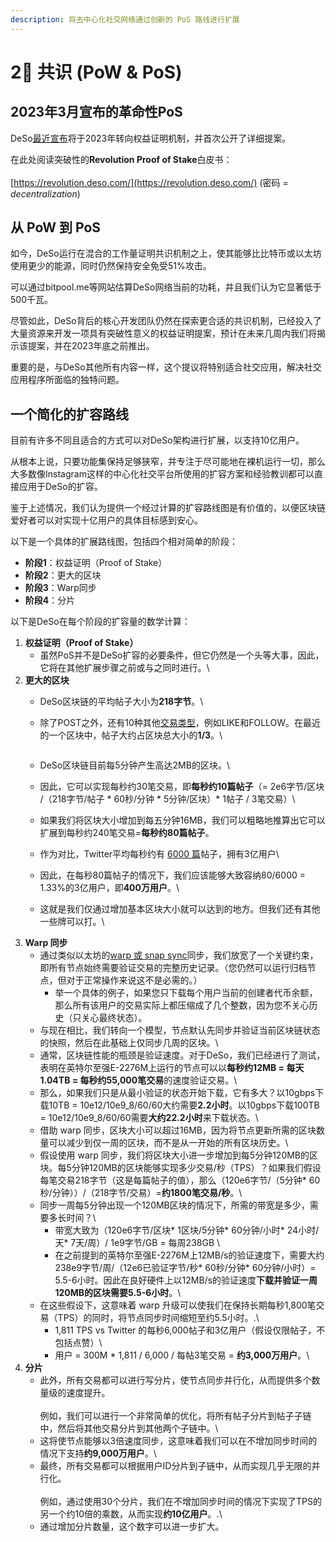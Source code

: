 ```yaml
---
description: 将去中心化社交网络通过创新的 PoS 路线进行扩展
---
```


# 2⃣ 共识 (PoW & PoS)

## 2023年3月宣布的革命性PoS

DeSo[最近宣布](https://diamondapp.com/u/nader/blog/the-next-phase-of-deso-revolution-proof-of-stake-bitclout-20?feedTab=Hot)将于2023年转向权益证明机制，并首次公开了详细提案。

在此处阅读突破性的**Revolution Proof of Stake**白皮书：\
\
[https://revolution.deso.com/](https://revolution.deso.com/) (密码 = _decentralization_)

## 从 PoW 到 PoS

如今，DeSo运行在混合的工作量证明共识机制之上，使其能够比比特币或以太坊使用更少的能源，同时仍然保持安全免受51%攻击。

可以通过bitpool.me等网站估算DeSo网络当前的功耗，并且我们认为它显著低于500千瓦。

尽管如此，DeSo背后的核心开发团队仍然在探索更合适的共识机制，已经投入了大量资源来开发一项具有突破性意义的权益证明提案，预计在未来几周内我们将揭示该提案，并在2023年底之前推出。

重要的是，与DeSo其他所有内容一样，这个提议将特别适合社交应用，解决社交应用程序所面临的独特问题。

## 一个简化的扩容路线

目前有许多不同且适合的方式可以对DeSo架构进行扩展，以支持10亿用户。

从根本上说，只要功能集保持足够狭窄，并专注于尽可能地在裸机运行一切，那么大多数像Instagram这样的中心化社交平台所使用的扩容方案和经验教训都可以直接应用于DeSo的扩容。

鉴于上述情况，我们认为提供一个经过计算的扩容路线图是有价值的，以便区块链爱好者可以对实现十亿用户的具体目标感到安心。

以下是一个具体的扩展路线图，包括四个相对简单的阶段：

* **阶段1**：权益证明（Proof of Stake）
* **阶段2**：更大的区块
* **阶段3**：Warp同步
* **阶段4**：分片

以下是DeSo在每个阶段的扩容量的数学计算：

1. **权益证明（Proof of Stake）**
   * 虽然PoS并不是DeSo扩容的必要条件，但它仍然是一个头等大事，因此，它将在其他扩展步骤之前或与之同时进行。\\
2. **更大的区块**
   * DeSo区块链的平均帖子大小为**218字节**。\\
   *   除了POST之外，还有10种其他[交易类型](https://github.com/deso-protocol/core/blob/135c03a/lib/network.go#L239)，例如LIKE和FOLLOW。在最近的一个区块中，帖子大约占区块总大小的**1/3**。\\

       <img src="https://lh4.googleusercontent.com/YSLyEVtV0Ynx--mta7IP3QS5aVrZiq7MBVmIc9h9bZwbCrLXXTIIDzO2Gm9RYOjaqQONhOju-F7RvaTIVO6vWJ5AMASXIYHMI4z9sjK3acpoXOmhRHX99-35qS4I54KBl2C3zjnH" alt="" data-size="original">
   * DeSo区块链目前每5分钟产生高达2MB的区块。\\
   * 因此，它可以实现每秒约30笔交易，即**每秒约10篇帖子**（= 2e6字节/区块 /（218字节/帖子 \* 60秒/分钟 \* 5分钟/区块）\* 1帖子 / 3笔交易）\\
   * 如果我们将区块大小增加到每五分钟16MB，我们可以粗略地推算出它可以扩展到每秒约240笔交易=**每秒约80篇帖子**。
   * 作为对比，Twitter平均每秒约有 [6000 篇](https://www.dsayce.com/social-media/tweets-day/)帖子，拥有3亿用户\\
   * 因此，在每秒80篇帖子的情况下，我们应该能够大致容纳80/6000 = 1.33%的3亿用户，即**400万用户**。\\
   * 这就是我们仅通过增加基本区块大小就可以达到的地方。但我们还有其他一些牌可以打。\\
3. **Warp 同步**
   * 通过类似以太坊的[warp 或 snap sync](https://blog.ethereum.org/2021/03/03/geth-v1-10-0/)同步，我们放宽了一个关键约束，即所有节点始终需要验证交易的完整历史记录。（您仍然可以运行归档节点，但对于正常操作来说这不是必需的。）
     * &#x20;举一个具体的例子，如果您只下载每个用户当前的创建者代币余额，那么所有该用户的交易实际上都压缩成了几个整数，因为您不关心历史（只关心最终状态）。
   * 与现在相比，我们转向一个模型，节点默认先同步并验证当前区块链状态的快照，然后在此基础上仅同步几周的区块。\\
   * 通常，区块链性能的瓶颈是验证速度。对于DeSo，我们已经进行了测试，表明在英特尔至强E-2276M上运行的节点可以以**每秒约12MB = 每天1.04TB = 每秒约55,000笔交易**的速度验证交易。\\
   * 那么，如果我们只是从最小验证的状态开始下载，它有多大？以10gbps下载10TB = 10e12/10e9_8/60/60大约需要**2.2小时**。以10gbps下载100TB = 10e12/10e9_8/60/60需要**大约22.2小时**来下载状态。\\
   * 借助 warp 同步，区块大小可以超过16MB，因为将节点更新所需的区块数量可以减少到仅一周的区块，而不是从一开始的所有区块历史。\\
   * 假设使用 warp 同步，我们将区块大小进一步增加到每5分钟120MB的区块。每5分钟120MB的区块能够实现多少交易/秒（TPS）？如果我们假设每笔交易218字节（这是每篇帖子的值），那么（120e6字节/（5分钟\* 60秒/分钟））/（218字节/交易）=**约1800笔交易/秒**。\\
   * 同步一周每5分钟出现一个120MB区块的情况下，所需的带宽是多少，需要多长时间？\\
     * 带宽大致为（120e6字节/区块\* 1区块/5分钟\* 60分钟/小时\* 24小时/天\* 7天/周）/ 1e9字节/GB = 每周238GB \\
     * 在之前提到的英特尔至强E-2276M上12MB/s的验证速度下，需要大约238e9字节/周/（12e6已验证字节/秒\* 60秒/分钟\* 60分钟/小时）= 5.5-6小时。因此在良好硬件上以12MB/s的验证速度**下载并验证一周120MB的区块需要5.5-6小时**。\\
   * 在这些假设下，这意味着 warp 升级可以使我们在保持长期每秒1,800笔交易（TPS）的同时，将节点同步时间缩短至约5.5小时。.\\
     * 1,811 TPS vs Twitter 的每秒6,000帖子和3亿用户（假设仅限帖子，不包括点赞）\\
     * 用户 = 300M \* 1,811 / 6,000 / 每帖3笔交易 = **约3,000万用户**。\\
4. **分片**
   * 此外，所有交易都可以进行写分片，使节点同步并行化，从而提供多个数量级的速度提升。\
     \
     例如，我们可以进行一个非常简单的优化，将所有帖子分片到帖子子链中，然后将其他交易分片到其他两个子链中。\\
   * 这将使节点能够以3倍速度同步，这意味着我们可以在不增加同步时间的情况下支持**约9,000万用户**。\\
   * 最终，所有交易都可以根据用户ID分片到子链中，从而实现几乎无限的并行化。\
     \
     例如，通过使用30个分片，我们在不增加同步时间的情况下实现了TPS的另一个约10倍的乘数，从而实现**约10亿用户**。.\\
   * 通过增加分片数量，这个数字可以进一步扩大。
